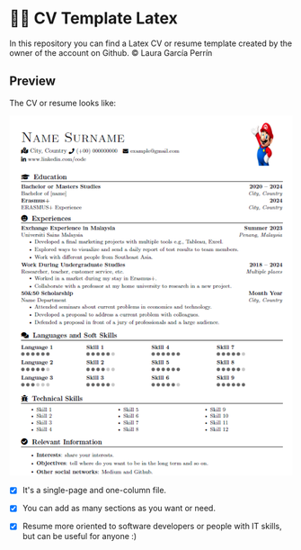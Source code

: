 # 👩‍💼 CV Template Latex 
In this repository you can find a Latex CV or resume template created by the owner of the account on Github.
© Laura García Perrín

## Preview

The CV or resume looks like:

![alt text](https://github.com/lgperrin/CV-Template-Latex/blob/main/CV-General-Overview.png)

- [x] It's a single-page and one-column file.
- [x] You can add as many sections as you want or need.
- [x] Resume more oriented to software developers or people with IT skills, but can be useful for anyone :)

